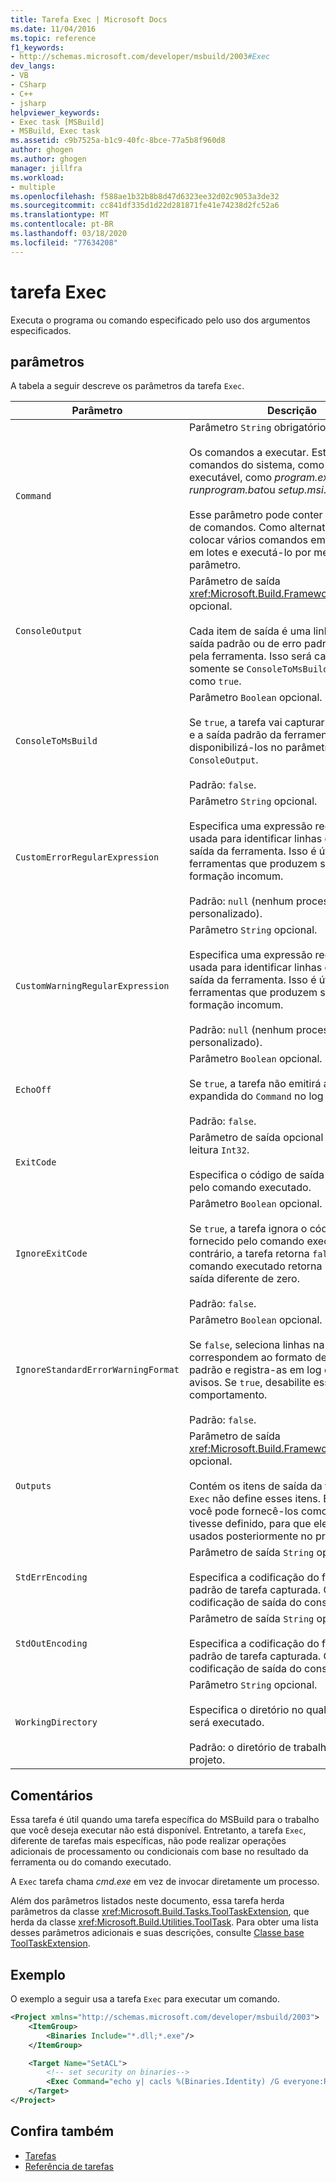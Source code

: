 ```yaml
---
title: Tarefa Exec | Microsoft Docs
ms.date: 11/04/2016
ms.topic: reference
f1_keywords:
- http://schemas.microsoft.com/developer/msbuild/2003#Exec
dev_langs:
- VB
- CSharp
- C++
- jsharp
helpviewer_keywords:
- Exec task [MSBuild]
- MSBuild, Exec task
ms.assetid: c9b7525a-b1c9-40fc-8bce-77a5b8f960d8
author: ghogen
ms.author: ghogen
manager: jillfra
ms.workload:
- multiple
ms.openlocfilehash: f588ae1b32b8b8d47d6323ee32d02c9053a3de32
ms.sourcegitcommit: cc841df335d1d22d281871fe41e74238d2fc52a6
ms.translationtype: MT
ms.contentlocale: pt-BR
ms.lasthandoff: 03/18/2020
ms.locfileid: "77634208"
---
```

# <a name="exec-task"></a>tarefa Exec

Executa o programa ou comando especificado pelo uso dos argumentos especificados.

## <a name="parameters"></a>parâmetros

A tabela a seguir descreve os parâmetros da tarefa `Exec`.

|Parâmetro|Descrição|
|---------------|-----------------|
|`Command`|Parâmetro `String` obrigatório.<br /><br /> Os comandos a executar. Estes podem ser comandos do sistema, como attrib, ou um executável, como *program.exe*, *runprogram.bat*ou *setup.msi*.<br /><br /> Esse parâmetro pode conter várias linhas de comandos. Como alternativa, você pode colocar vários comandos em um arquivo em lotes e executá-lo por meio desse parâmetro.|
|`ConsoleOutput`|Parâmetro de saída <xref:Microsoft.Build.Framework.ITaskItem>`[]` opcional.<br /><br /> Cada item de saída é uma linha do fluxo de saída padrão ou de erro padrão emitido pela ferramenta. Isso será capturado somente se `ConsoleToMsBuild` for definido como `true`.|
|`ConsoleToMsBuild`|Parâmetro `Boolean` opcional.<br /><br /> Se `true`, a tarefa vai capturar o erro padrão e a saída padrão da ferramenta e disponibilizá-los no parâmetro de saída `ConsoleOutput`.<br /><br />Padrão: `false`.|
|`CustomErrorRegularExpression`|Parâmetro `String` opcional.<br /><br /> Especifica uma expressão regular que é usada para identificar linhas de erro na saída da ferramenta. Isso é útil para ferramentas que produzem saída com formação incomum.<br /><br />Padrão: `null` (nenhum processamento personalizado).|
|`CustomWarningRegularExpression`|Parâmetro `String` opcional.<br /><br /> Especifica uma expressão regular que é usada para identificar linhas de aviso na saída da ferramenta. Isso é útil para ferramentas que produzem saída com formação incomum.<br /><br />Padrão: `null` (nenhum processamento personalizado).|
|`EchoOff`|Parâmetro `Boolean` opcional.<br /><br /> Se `true`, a tarefa não emitirá a forma expandida do `Command` no log do MSBuild.<br /><br />Padrão: `false`.|
|`ExitCode`|Parâmetro de saída opcional somente leitura `Int32`.<br /><br /> Especifica o código de saída fornecido pelo comando executado.|
|`IgnoreExitCode`|Parâmetro `Boolean` opcional.<br /><br /> Se `true`, a tarefa ignora o código de saída fornecido pelo comando executado. Caso contrário, a tarefa retorna `false` se o comando executado retorna um código de saída diferente de zero.<br /><br />Padrão: `false`.|
|`IgnoreStandardErrorWarningFormat`|Parâmetro `Boolean` opcional.<br /><br /> Se `false`, seleciona linhas na saída que correspondem ao formato de aviso/erro padrão e registra-as em log como erros e avisos. Se `true`, desabilite esse comportamento.<br /><br />Padrão: `false`.|
|`Outputs`|Parâmetro de saída <xref:Microsoft.Build.Framework.ITaskItem>`[]` opcional.<br /><br /> Contém os itens de saída da tarefa. A tarefa `Exec` não define esses itens. Em vez disso, você pode fornecê-los como se ela os tivesse definido, para que eles podem ser usados posteriormente no projeto.|
|`StdErrEncoding`|Parâmetro de saída `String` opcional.<br /><br /> Especifica a codificação do fluxo de erro padrão de tarefa capturada. O padrão é a codificação de saída do console atual.|
|`StdOutEncoding`|Parâmetro de saída `String` opcional.<br /><br /> Especifica a codificação do fluxo de saída padrão de tarefa capturada. O padrão é a codificação de saída do console atual.|
|`WorkingDirectory`|Parâmetro `String` opcional.<br /><br /> Especifica o diretório no qual o comando será executado.<br /><br />Padrão: o diretório de trabalho atual do projeto.|

## <a name="remarks"></a>Comentários

Essa tarefa é útil quando uma tarefa específica do MSBuild para o trabalho que você deseja executar não está disponível. Entretanto, a tarefa `Exec`, diferente de tarefas mais específicas, não pode realizar operações adicionais de processamento ou condicionais com base no resultado da ferramenta ou do comando executado.

A `Exec` tarefa chama *cmd.exe* em vez de invocar diretamente um processo.

Além dos parâmetros listados neste documento, essa tarefa herda parâmetros da classe <xref:Microsoft.Build.Tasks.ToolTaskExtension>, que herda da classe <xref:Microsoft.Build.Utilities.ToolTask>. Para obter uma lista desses parâmetros adicionais e suas descrições, consulte [Classe base ToolTaskExtension](../msbuild/tooltaskextension-base-class.md).

## <a name="example"></a>Exemplo

O exemplo a seguir usa a tarefa `Exec` para executar um comando.

```xml
<Project xmlns="http://schemas.microsoft.com/developer/msbuild/2003">
    <ItemGroup>
        <Binaries Include="*.dll;*.exe"/>
    </ItemGroup>

    <Target Name="SetACL">
        <!-- set security on binaries-->
        <Exec Command="echo y| cacls %(Binaries.Identity) /G everyone:R"/>
    </Target>
</Project>
```

## <a name="see-also"></a>Confira também

- [Tarefas](../msbuild/msbuild-tasks.md)
- [Referência de tarefas](../msbuild/msbuild-task-reference.md)
